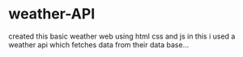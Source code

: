 # weather-API

created this basic weather web using html css and js
in this i used a weather api which fetches data from their data base...
